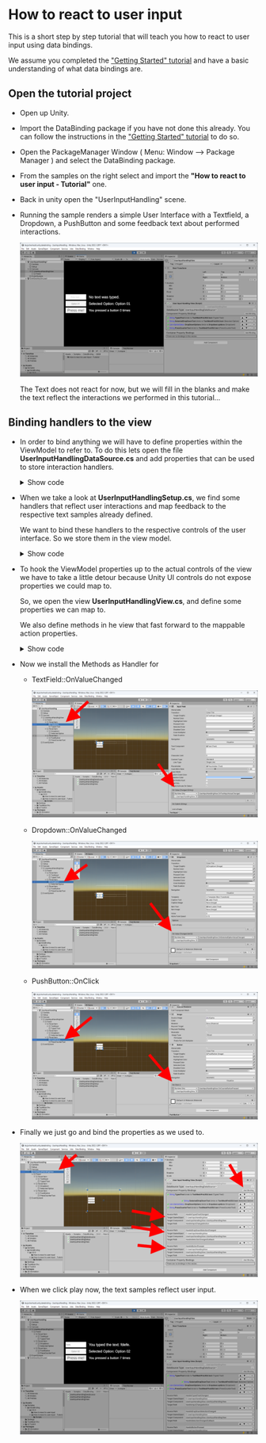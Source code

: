 # How to react to user input

This is a short step by step tutorial that will teach you how to react to user input using data bindings.

We assume you completed the ["Getting Started" tutorial](../README.md)  and have a basic understanding of what data bindings are.

## Open the tutorial project

- Open up Unity.
- Import the DataBinding package if you have not done this already. You can follow the instructions in the ["Getting Started" tutorial](../README.md) to do so.
- Open the PackageManager Window ( Menu: Window ⟶ Package Manager ) and select the DataBinding package.
- From the samples on the right select and import the **"How to react to user input - Tutorial"** one.
- Back in unity open the "UserInputHandling" scene.
- Running the sample renders a simple User Interface with a Textfield, a Dropdown, a PushButton and some feedback text about performed interactions.
  
  ![Tutorial Start](Images/UserInput/UserInputTutorial.Start.png)

  The Text does not react for now, but we will fill in the blanks and make the text reflect the interactions we performed in this tutorial...

## Binding handlers to the view

- In order to bind anything we will have to define properties within the ViewModel to refer to. To do this lets open the file **UserInputHandlingDataSource.cs** and add properties that can be used to store interaction handlers.

  <details>
  <summary>Show code</summary>

  ```csharp
    using System;
    using System.Collections.Generic;
    using static UnityEngine.UI.Dropdown;
    
    namespace de.JochenHeckl.Unity.DataBinding.Example
    {
        public class UserInputHandlingDataSource: DataSourceBase<UserInputHandlingDataSource>
        {
            public string TypedText { get; set; }
            public string SelectedDropDownText { get; set; }
            public string PressCounterText { get; set; }

            public List<OptionData> DropDownOptions { get; set; }

            // Tutorial Step: Add properties to store the interaction handles.
            public Action<int> HandleDropDownSelectionChanged { get; set; }
            public Action HandleButtonPressed { get; set; }
            public Action<string> HandleTypedTextChanged { get; set; }
        }
    }

  ```
  </details>

- When we take a look at **UserInputHandlingSetup.cs**, we find some handlers that reflect user interactions and map feedback to the respective text samples already defined.

  We want to bind these handlers to the respective controls of the user interface. So we store them in the view model.

  <details>
  <summary>Show code</summary>

  ```csharp
    using System;
    using System.Collections.Generic;
    using System.Linq;

    using UnityEngine;
    using UnityEngine.UI;

    using static System.Net.Mime.MediaTypeNames;

    namespace de.JochenHeckl.Unity.DataBinding.Example
    {
        public class UserInputHandlingSetup : MonoBehaviour
        {
            public View view;

            private UserInputHandlingDataSource viewModel;
            private int pressCounter = 0;

            public void Start()
            {
                var dropdownOptions = new List<Dropdown.OptionData>()
                {
                    new Dropdown.OptionData() { text = "Option 01" },
                    new Dropdown.OptionData() { text = "Option 02" },
                };

                viewModel = new UserInputHandlingDataSource();

                viewModel.TypedText = MakeDisplayText(null);
                viewModel.SelectedDropDownText = MakeOptionText(dropdownOptions[0]);
                viewModel.PressCounterText = MakePressCounterText(pressCounter);

                viewModel.DropDownOptions = dropdownOptions;
                
                // Tutorial Step: Store the handlers in the ViewModel for our user interface.
                viewModel.HandleTypedTextChanged = HandleTypedTextChanged;
                viewModel.HandleDropDownSelectionChanged = HandleDropDownSelectionChanged;
                viewModel.HandleButtonPressed = HandleButtonPressed;

                view.DataSource = viewModel;
            }

            private void HandleDropDownSelectionChanged(int selectedOptionIndex)
            {
                viewModel.NotifyChanges(
                    (x) =>
                        x.SelectedDropDownText = MakeOptionText(x.DropDownOptions[selectedOptionIndex])
                );
                ;
            }

            private void HandleTypedTextChanged(string newText)
            {
                viewModel.NotifyChanges((x) => x.TypedText = MakeDisplayText(newText));
            }

            private void HandleButtonPressed()
            {
                pressCounter++;
                viewModel.NotifyChanges((x) => x.PressCounterText = MakePressCounterText(pressCounter));
            }

            private string MakeDisplayText(string newText)
            {
                if (string.IsNullOrEmpty(newText))
                {
                    return "No text was typed.";
                }
                else
                {
                    return $"You typed the text: {newText}.";
                }
            }

            private string MakeOptionText(Dropdown.OptionData optionData)
            {
                return $"Selected Option: {optionData.text}";
            }

            private string MakePressCounterText(int pressCounter)
            {
                return $"You pressed a button {pressCounter} times";
            }
        }
    }

  ```
  </details>

- To hook the ViewModel properties up to the actual controls of the view we have to take a little detour because Unity UI controls do not expose properties we could map to.

  So, we open the view **UserInputHandlingView.cs**, and define some properties we can map to.
  
  We also define methods in he view that fast forward to the mappable action properties.

  <details>
    <summary>Show code</summary>

  ```csharp
    using System;

    namespace de.JochenHeckl.Unity.DataBinding.Example
    {
        public class UserInputHandlingView : View
        {
            // Tutorial Step: Define action properties we can map to.
            public Action<string> HandleInputChangedAction { get; set; }
            public Action<int> HandleSelectionChangedCallback { get; set; }
            public Action HandleButtonPressed { get; set; }

            // Tutorial Step: Define "Unity control mappable methods" that forward to "data binding mappable properties".
            public void OnTextInputValueChanged(string newValue) =>
                HandleInputChangedAction?.Invoke(newValue);

            public void OnSelectedOptionValueChanged(int newValue) =>
                HandleSelectionChangedCallback?.Invoke(newValue);

            public void OnCounterButtonPressed() => HandleButtonPressed?.Invoke();
        }
    }
  ```
  </details>

- Now we install the Methods as Handler for
  - TextField::OnValueChanged

    ![Tutorial Start](Images/UserInput/UserInputTutorial.TextInputHandler.png)

  - Dropdown::OnValueChanged

    ![Tutorial Start](Images/UserInput/UserInputTutorial.DropdownHandler.png)

  - PushButton::OnClick

    ![Tutorial Start](Images/UserInput/UserInputTutorial.PushButtonHandler.png)

- Finally we just go and bind the properties as we used to.

  ![Tutorial Start](Images/UserInput/UserInputTutorial.FillInBindings.png)


- When we click play now, the text samples reflect user input.

  ![Tutorial Start](Images/UserInput/UserInputTutorial.End.png)

